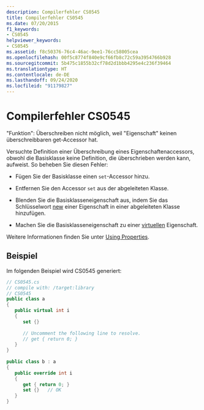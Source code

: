 ```yaml
---
description: Compilerfehler CS0545
title: Compilerfehler CS0545
ms.date: 07/20/2015
f1_keywords:
- CS0545
helpviewer_keywords:
- CS0545
ms.assetid: f8c50376-76c4-46ac-9ee1-76cc58005cea
ms.openlocfilehash: 00f5c8774f840e9cf66fb8c72c59a3954766b928
ms.sourcegitcommit: 5b475c1855b32cf78d2d1bbb4295e4c236f39464
ms.translationtype: HT
ms.contentlocale: de-DE
ms.lasthandoff: 09/24/2020
ms.locfileid: "91179827"
---
```

# <a name="compiler-error-cs0545"></a>Compilerfehler CS0545

"Funktion": Überschreiben nicht möglich, weil "Eigenschaft" keinen überschreibbaren get-Accessor hat.  
  
 Versuchte Definition einer Überschreibung eines Eigenschaftenaccessors, obwohl die Basisklasse keine Definition, die überschrieben werden kann, aufweist. So beheben Sie diesen Fehler:  
  
- Fügen Sie der Basisklasse einen `set`-Accessor hinzu.  
  
- Entfernen Sie den Accessor `set` aus der abgeleiteten Klasse.  
  
- Blenden Sie die Basisklasseneigenschaft aus, indem Sie das Schlüsselwort [new](../keywords/new-modifier.md) einer Eigenschaft in einer abgeleiteten Klasse hinzufügen.  
  
- Machen Sie die Basisklasseneigenschaft zu einer [virtuellen](../keywords/virtual.md) Eigenschaft.  
  
 Weitere Informationen finden Sie unter [Using Properties](../../programming-guide/classes-and-structs/using-properties.md).  
  
## <a name="example"></a>Beispiel  

 Im folgenden Beispiel wird CS0545 generiert:  
  
```csharp  
// CS0545.cs  
// compile with: /target:library  
// CS0545  
public class a  
{  
   public virtual int i  
   {  
      set {}  
  
      // Uncomment the following line to resolve.  
      // get { return 0; }  
   }  
}  
  
public class b : a  
{  
   public override int i  
   {  
      get { return 0; }  
      set {}   // OK  
   }  
}  
```

